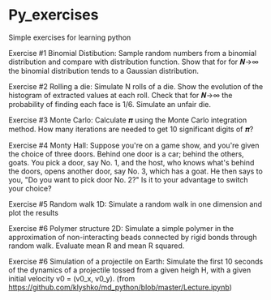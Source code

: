# Py_exercises
Simple exercises for learning python

Exercise #1 Binomial Distibution:
Sample random numbers from a binomial distribution and compare with distribution function. Show that for for 𝑵→∞ the binomial distribution tends to a Gaussian distribution.

Exercise #2 Rolling a die:
Simulate N rolls of a die. Show the evolution of the histogram of extracted values at each roll. Check that for 𝑵→∞ the probability of finding each face is 1/6. Simulate an unfair die.

Exercise #3 Monte Carlo:
Calculate 𝝅 using the Monte Carlo integration method. How many iterations are needed to get 10 significant digits of 𝝅?

Exercise #4 Monty Hall:
Suppose you're on a game show, and you're given the choice of three doors. Behind one door is a car; behind the others, goats. You pick a door, say No. 1, and the host, who knows what's behind the doors, opens another door, say No. 3, which has a goat.
He then says to you, "Do you want to pick door No. 2?" Is it to your advantage to switch your choice?

Exercise #5 Random walk 1D:
Simulate a random walk in one dimension and plot the results

Exercise #6 Polymer structure 2D:
Simulate a simple polymer in the approximation of non-interacting beads connected by rigid bonds through random walk. Evaluate
mean R and mean R squared.

Exercise #6 Simulation of a projectile on Earth:
Simulate the first 10 seconds of the dynamics of a projectile tossed from a given heigh H, with a given initial velocity v0 = (v0_x, v0_y). (from https://github.com/klyshko/md_python/blob/master/Lecture.ipynb)

